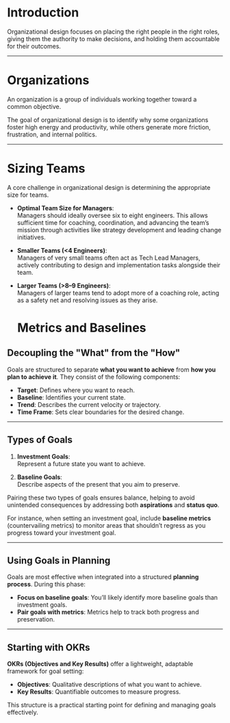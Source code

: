 # Introduction

Organizational design focuses on placing the right people in the right roles, giving them the authority to make decisions, and holding them accountable for their outcomes.

---

# Organizations

An organization is a group of individuals working together toward a common objective.

The goal of organizational design is to identify why some organizations foster high energy and productivity, while others generate more friction, frustration, and internal politics.

---

# Sizing Teams

A core challenge in organizational design is determining the appropriate size for teams.

- **Optimal Team Size for Managers**:  
  Managers should ideally oversee six to eight engineers. This allows sufficient time for coaching, coordination, and advancing the team’s mission through activities like strategy development and leading change initiatives.

- **Smaller Teams (<4 Engineers)**:  
  Managers of very small teams often act as Tech Lead Managers, actively contributing to design and implementation tasks alongside their team.

- **Larger Teams (>8–9 Engineers)**:  
  Managers of larger teams tend to adopt more of a coaching role, acting as a safety net and resolving issues as they arise.

  # Metrics and Baselines

## Decoupling the "What" from the "How"

Goals are structured to separate **what you want to achieve** from **how you plan to achieve it**. They consist of the following components:

- **Target**: Defines where you want to reach.
- **Baseline**: Identifies your current state.
- **Trend**: Describes the current velocity or trajectory.
- **Time Frame**: Sets clear boundaries for the desired change.

---

## Types of Goals

1. **Investment Goals**:  
   Represent a future state you want to achieve.

2. **Baseline Goals**:  
   Describe aspects of the present that you aim to preserve.

Pairing these two types of goals ensures balance, helping to avoid unintended consequences by addressing both **aspirations** and **status quo**.

For instance, when setting an investment goal, include **baseline metrics** (countervailing metrics) to monitor areas that shouldn’t regress as you progress toward your investment goal.

---

## Using Goals in Planning

Goals are most effective when integrated into a structured **planning process**. During this phase:

- **Focus on baseline goals**: You’ll likely identify more baseline goals than investment goals.
- **Pair goals with metrics**: Metrics help to track both progress and preservation.

---

## Starting with OKRs

**OKRs (Objectives and Key Results)** offer a lightweight, adaptable framework for goal setting:

- **Objectives**: Qualitative descriptions of what you want to achieve.
- **Key Results**: Quantifiable outcomes to measure progress.

This structure is a practical starting point for defining and managing goals effectively.

